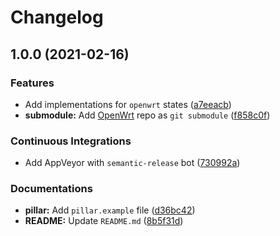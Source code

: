 # Changelog

## 1.0.0 (2021-02-16)


### Features

* Add implementations for `openwrt` states ([a7eeacb](https://github.com/extra2000/openwrt-formula/commit/a7eeacb3946808a249d631660733757202a33679))
* **submodule:** Add [OpenWrt](https://github.com/openwrt/openwrt) repo as `git submodule` ([f858c0f](https://github.com/extra2000/openwrt-formula/commit/f858c0f0efa980b9725ab0fcfdeeadf9ed2799f3))


### Continuous Integrations

* Add AppVeyor with `semantic-release` bot ([730992a](https://github.com/extra2000/openwrt-formula/commit/730992a4d33c304e3839969bb82b828fd76d6980))


### Documentations

* **pillar:** Add `pillar.example` file ([d36bc42](https://github.com/extra2000/openwrt-formula/commit/d36bc4241e598fce5fc14c45867fab9a2c192bdc))
* **README:** Update `README.md` ([8b5f31d](https://github.com/extra2000/openwrt-formula/commit/8b5f31d745a073f54eef7e813ba1beedc8a76570))
